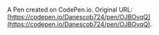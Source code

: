 # 

A Pen created on CodePen.io. Original URL: [https://codepen.io/Danescob724/pen/OJBOvqQ](https://codepen.io/Danescob724/pen/OJBOvqQ).

